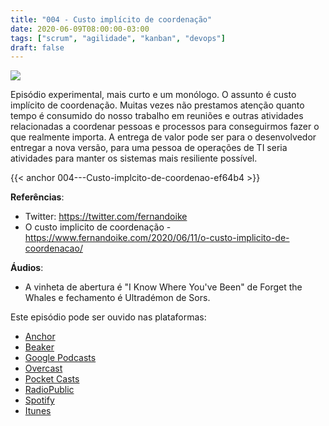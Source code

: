 ```yaml
---
title: "004 - Custo implícito de coordenação"
date: 2020-06-09T08:00:00-03:00
tags: ["scrum", "agilidade", "kanban", "devops"]
draft: false
---
```

![](/images/pontocafe_004.png)

Episódio experimental, mais curto e um monólogo. O assunto é custo implícito de coordenação. Muitas vezes não prestamos atenção quanto tempo é consumido do nosso trabalho em reuniões e outras atividades relacionadas a coordenar pessoas e processos para conseguirmos fazer o que realmente importa. A entrega de valor pode ser para o desenvolvedor entregar a nova versão, para uma pessoa de operações de TI seria atividades para manter os sistemas mais resiliente possível. 

{{< anchor 004---Custo-implcito-de-coordenao-ef64b4 >}}

**Referências**:
- Twitter: https://twitter.com/fernandoike
- O custo implicito de coordenação - https://www.fernandoike.com/2020/06/11/o-custo-implicito-de-coordenacao/

**Áudios**:
* A vinheta de abertura é "I Know Where You've Been" de Forget the Whales e fechamento é Ultradémon de Sors.

Este episódio pode ser ouvido nas plataformas:
* [Anchor](https://anchor.fm/pontocafe)
* [Beaker](https://www.breaker.audio/ponto-cafe)
* [Google Podcasts](https://www.google.com/podcasts?feed=aHR0cHM6Ly9hbmNob3IuZm0vcy81OWRkZTI0L3BvZGNhc3QvcnNz)
* [Overcast](https://overcast.fm/itunes1513597862/pontocaf-podcast-uma-conversa-sobre-tecnologias-e-as-coisas-que-est-o-em-volta)
* [Pocket Casts](https://pca.st/1cbp2reg)
* [RadioPublic](https://radiopublic.com/ponto-caf-G2pjqv)
* [Spotify](https://open.spotify.com/show/3HzpEbfhFBGPNba8PADIhP)
* [Itunes](https://podcasts.apple.com/us/podcast/pontocaf%C3%A9-podcast-%C3%A9-uma-conversa-sobre-tecnologias/id1513597862)